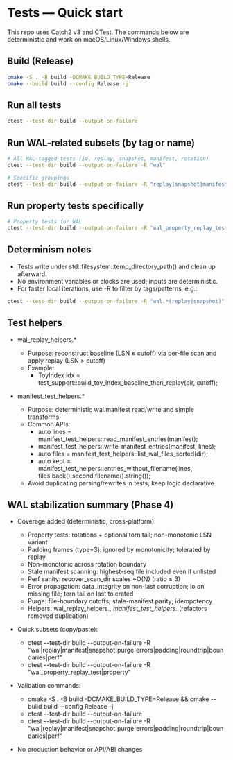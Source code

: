 # Tests — Quick start

This repo uses Catch2 v3 and CTest. The commands below are deterministic and work on macOS/Linux/Windows shells.

## Build (Release)

```sh
cmake -S . -B build -DCMAKE_BUILD_TYPE=Release
cmake --build build --config Release -j
```

## Run all tests

```sh
ctest --test-dir build --output-on-failure
```

## Run WAL-related subsets (by tag or name)

```sh
# All WAL-tagged tests (io, replay, snapshot, manifest, rotation)
ctest --test-dir build --output-on-failure -R "wal"

# Specific groupings
ctest --test-dir build --output-on-failure -R "replay|snapshot|manifest|rotation"
```

## Run property tests specifically

```sh
# Property tests for WAL
ctest --test-dir build --output-on-failure -R "wal_property_replay_test|property"
```

## Determinism notes

- Tests write under std::filesystem::temp_directory_path() and clean up afterward.
- No environment variables or clocks are used; inputs are deterministic.
- For faster local iterations, use -R to filter by tags/patterns, e.g.:

```sh
ctest --test-dir build --output-on-failure -R "wal.*(replay|snapshot)"
```

## Test helpers

- wal_replay_helpers.*
  - Purpose: reconstruct baseline (LSN ≤ cutoff) via per-file scan and apply replay (LSN > cutoff)
  - Example:
    - ToyIndex idx = test_support::build_toy_index_baseline_then_replay(dir, cutoff);

- manifest_test_helpers.*
  - Purpose: deterministic wal.manifest read/write and simple transforms
  - Common APIs:
    - auto lines = manifest_test_helpers::read_manifest_entries(manifest);
    - manifest_test_helpers::write_manifest_entries(manifest, lines);
    - auto files = manifest_test_helpers::list_wal_files_sorted(dir);
    - auto kept = manifest_test_helpers::entries_without_filename(lines, files.back().second.filename().string());
  - Avoid duplicating parsing/rewrites in tests; keep logic declarative.


## WAL stabilization summary (Phase 4)

- Coverage added (deterministic, cross-platform):
  - Property tests: rotations + optional torn tail; non-monotonic LSN variant
  - Padding frames (type=3): ignored by monotonicity; tolerated by replay
  - Non-monotonic across rotation boundary
  - Stale manifest scanning: highest-seq file included even if unlisted
  - Perf sanity: recover_scan_dir scales ~O(N) (ratio ≤ 3)
  - Error propagation: data_integrity on non-last corruption; io on missing file; torn tail on last tolerated
  - Purge: file-boundary cutoffs; stale-manifest parity; idempotency
  - Helpers: wal_replay_helpers.*, manifest_test_helpers.* (refactors removed duplication)

- Quick subsets (copy/paste):
  - ctest --test-dir build --output-on-failure -R "wal|replay|manifest|snapshot|purge|errors|padding|roundtrip|boundaries|perf"
  - ctest --test-dir build --output-on-failure -R "wal_property_replay_test|property"

- Validation commands:
  - cmake -S . -B build -DCMAKE_BUILD_TYPE=Release && cmake --build build --config Release -j
  - ctest --test-dir build --output-on-failure
  - ctest --test-dir build --output-on-failure -R "wal|replay|manifest|snapshot|purge|errors|padding|roundtrip|boundaries|perf"

- No production behavior or API/ABI changes

